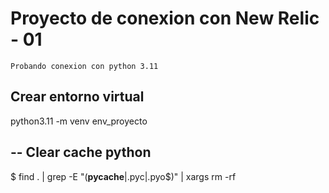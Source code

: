# Proyecto de conexion con New Relic - 01
    Probando conexion con python 3.11

## Crear entorno virtual
  python3.11 -m venv env_proyecto

## -- Clear cache python
  $ find . | grep -E "(__pycache__|\.pyc|\.pyo$)" | xargs rm -rf